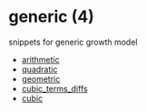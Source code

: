 # generic (4)
snippets for generic growth model

+ [arithmetic](arithmetic.md)
+ [quadratic](quadratic.md)
+ [geometric](geometric.md)
+ [cubic_terms_diffs](cubic_terms_diffs.py)
+ [cubic](cubic.md)
<!--
+ quartic
+ quintic
+ sextic
+ septic
-->
